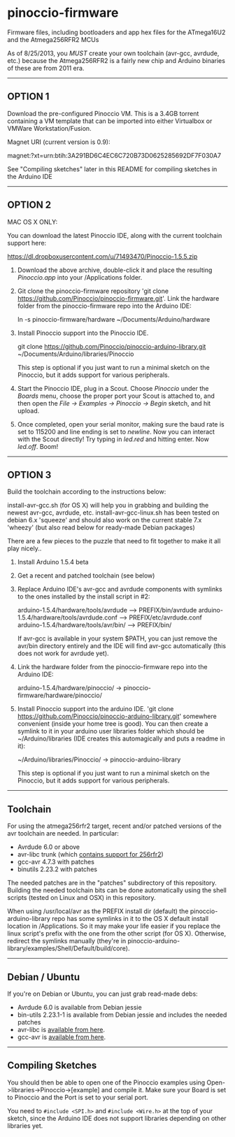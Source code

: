 pinoccio-firmware
=================

Firmware files, including bootloaders and app hex files for the ATmega16U2 and the Atmega256RFR2 MCUs

As of 8/25/2013, you *MUST* create your own toolchain (avr-gcc, avrdude, etc.) because the Atmega256RFR2 is a fairly new chip and Arduino binaries of these are from 2011 era.

--------
OPTION 1
--------

Download the pre-configured Pinoccio VM.  This is a 3.4GB torrent containing a VM template that
can be imported into either Virtualbox or VMWare Workstation/Fusion.

Magnet URI (current version is 0.9): 

magnet:?xt=urn:btih:3A291BD6C4EC6C720B73D0625285692DF7F030A7

See "Compiling sketches" later in this README for compiling sketches in the Arduino IDE

--------
OPTION 2
--------

MAC OS X ONLY:

You can download the latest Pinoccio IDE, along with the current toolchain support here:

https://dl.dropboxusercontent.com/u/71493470/Pinoccio-1.5.5.zip

1) Download the above archive, double-click it and place the resulting *Pinoccio.app* into your /Applications folder.

2) Git clone the pinoccio-firmware repository 'git clone https://github.com/Pinoccio/pinoccio-firmware.git'.  Link the hardware folder from the pinoccio-firmware repo into the Arduino IDE:

    ln -s pinoccio-firmware/hardware ~/Documents/Arduino/hardware
    
3) Install Pinoccio support into the Pinoccio IDE. 

    git clone https://github.com/Pinoccio/pinoccio-arduino-library.git ~/Documents/Arduino/libraries/Pinoccio

   This step is optional if you just want to run a minimal sketch on the Pinoccio, but it adds support for various peripherals.
   
4) Start the Pinoccio IDE, plug in a Scout.  Choose *Pinoccio* under the *Boards* menu, choose the proper port your Scout is attached to, and then open the *File -> Examples -> Pinoccio -> Begin* sketch, and hit upload.  

5) Once completed, open your serial monitor, making sure the baud rate is set to 115200 and line ending is set to *newline*.  Now you can interact with the Scout directly!  Try typing in *led.red* and hitting enter.  Now *led.off*.  Boom!


--------
OPTION 3
--------

Build the toolchain according to the instructions below:


install-avr-gcc.sh (for OS X) will help you in grabbing and building the newest avr-gcc, avrdude, etc.
install-avr-gcc-linux.sh has been tested on debian 6.x 'squeeze' and should also work on the current stable 7.x 'wheezy' (but also read below for ready-made Debian packages)

There are a few pieces to the puzzle that need to fit together to make it all play nicely..

1) Install Arduino 1.5.4 beta
2) Get a recent and patched toolchain (see below)

3) Replace Arduino IDE's avr-gcc and avrdude components with symlinks to the ones installed by the install script in #2:

    arduino-1.5.4/hardware/tools/avrdude --> PREFIX/bin/avrdude
    arduino-1.5.4/hardware/tools/avrdude.conf --> PREFIX/etc/avrdude.conf
    arduino-1.5.4/hardware/tools/avr/bin/ --> PREFIX/bin/

    If avr-gcc is available in your system $PATH, you can just remove the avr/bin directory entirely and the IDE will find avr-gcc automatically (this does not work for avrdude yet).

4) Link the hardware folder from the pinoccio-firmware repo into the Arduino IDE:

    arduino-1.5.4/hardware/pinoccio/ -> pinoccio-firmware/hardware/pinoccio/

5) Install Pinoccio support into the arduino IDE.  'git clone https://github.com/Pinoccio/pinoccio-arduino-library.git' somewhere convenient (inside your home tree is good).  You can then create a symlink to it in your arduino user libraries folder which should be ~/Arduino/libraries (IDE creates this automagically and puts a readme in it):

    ~/Arduino/libraries/Pinoccio/ -> pinoccio-arduino-library

   This step is optional if you just want to run a minimal sketch on the Pinoccio, but it adds support for various peripherals.

---------
Toolchain
---------

For using the atmega256rfr2 target, recent and/or patched versions of
the avr toolchain are needed. In particular:

 - Avrdude 6.0 or above
 - avr-libc trunk (which [contains support for 256rfr2][1])
 - gcc-avr 4.7.3 with patches
 - binutils 2.23.2 with patches

[1]: http://svn.savannah.nongnu.org/viewvc?view=rev&root=avr-libc&revision=2308

The needed patches are in the "patches" subdirectory of this repository.
Building the needed toolchain bits can be done automatically using the
shell scripts (tested on Linux and OSX) in this repository.

When using /usr/local/avr as the PREFIX install dir (default) the
pinoccio-arduino-library repo has some symlinks in it to the OS X
default install location in /Applications.  So it may make your life
easier if you replace the linux script's prefix with the one from the
other script (for OS X).  Otherwise, redirect the symlinks manually
(they're in pinoccio-arduino-library/examples/Shell/Default/build/core).

---------------
Debian / Ubuntu
---------------

If you're on Debian or Ubuntu, you can just grab read-made debs:
 - Avrdude 6.0 is available from Debian jessie
 - bin-utils 2.23.1-1 is available from Debian jessie and includes the
   needed patches
 - avr-libc is [available from here](http://apt.stderr.nl/pool/main/a/avr-libc/).
 - gcc-avr is [available from here](http://apt.stderr.nl/pool/main/g/gcc-avr/).



------------------
Compiling Sketches
------------------

You should then be able to open one of the Pinoccio examples using Open->libraries->Pinoccio->[example] and compile it.  Make sure your Board is set to Pinoccio and the Port is set to your serial port.

You need to `#include <SPI.h>` and `#include <Wire.h>` at the top of your sketch, since the Arduino IDE does not support libraries depending on other libraries yet.



